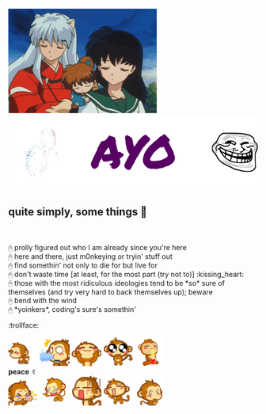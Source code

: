 ![](images/01.gif)
![](images/banner.png)
## quite simply, some things :tanabata_tree:
<br>
<br>🖰 prolly figured out who I am already since you're here
<br>🖰 here and there, just m0nkeying or tryin' stuff out
<br>🖰 find somethin' not only to die for but live for
<br>🖰 don't waste time [at least, for the most part (try not to)] :kissing_heart:
<br>🖰 those with the most ridiculous ideologies tend to be *so* sure of themselves (and try very hard to back themselves up); beware
<br>🖰 bend with the wind
<br>🖰 *yoinkers*, coding's sure's somethin'

:trollface:

![](images/t_01.gif)
![](images/t_02.gif)
![](images/t_03.gif)
![](images/t_04.gif)
![](images/t_05.gif)
<br>**peace** ✌︎
<br>![](images/m_01.gif)
![](images/m_04.gif)
![](images/m_05.gif)
![](images/m_02.gif)
![](images/m_03.gif)
